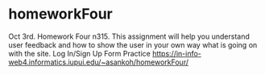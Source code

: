 # homeworkFour
 Oct 3rd. Homework Four n315. This assignment will help you understand user feedback and how to show the user in your own way what is going on with the site.  Log In/Sign Up Form Practice
https://in-info-web4.informatics.iupui.edu/~asankoh/homeworkFour/

